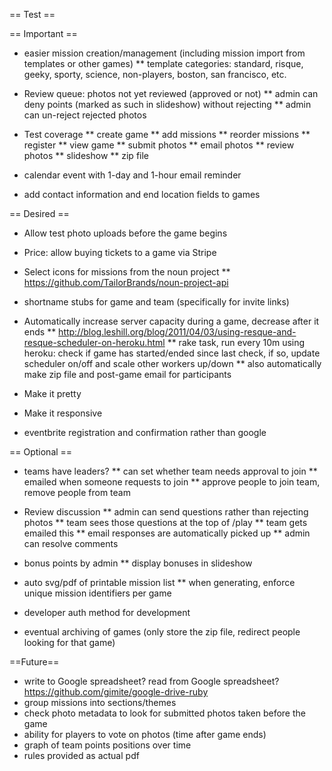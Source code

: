 == Test ==

== Important ==
* easier mission creation/management (including mission import from templates or other games)
** template categories: standard, risque, geeky, sporty, science, non-players, boston, san francisco, etc.

* Review queue: photos not yet reviewed (approved or not)
** admin can deny points (marked as such in slideshow) without rejecting
** admin can un-reject rejected photos

* Test coverage
** create game
** add missions
** reorder missions
** register
** view game
** submit photos
** email photos
** review photos
** slideshow
** zip file

* calendar event with 1-day and 1-hour email reminder

* add contact information and end location fields to games

== Desired ==
* Allow test photo uploads before the game begins
* Price: allow buying tickets to a game via Stripe

* Select icons for missions from the noun project
** https://github.com/TailorBrands/noun-project-api

* shortname stubs for game and team (specifically for invite links)

* Automatically increase server capacity during a game, decrease after it ends
** http://blog.leshill.org/blog/2011/04/03/using-resque-and-resque-scheduler-on-heroku.html
** rake task, run every 10m using heroku: check if game has started/ended since last check, if so, update scheduler on/off and scale other workers up/down
** also automatically make zip file and post-game email for participants
* Make it pretty
* Make it responsive

* eventbrite registration and confirmation rather than google

== Optional ==
* teams have leaders?
** can set whether team needs approval to join
** emailed when someone requests to join
** approve people to join team, remove people from team

* Review discussion
** admin can send questions rather than rejecting photos
** team sees those questions at the top of /play
** team gets emailed this
** email responses are automatically picked up
** admin can resolve comments

* bonus points by admin
** display bonuses in slideshow
* auto svg/pdf of printable mission list
** when generating, enforce unique mission identifiers per game
* developer auth method for development
* eventual archiving of games (only store the zip file, redirect people looking for that game)

==Future==
* write to Google spreadsheet? read from Google spreadsheet? https://github.com/gimite/google-drive-ruby
* group missions into sections/themes
* check photo metadata to look for submitted photos taken before the game
* ability for players to vote on photos (time after game ends)
* graph of team points positions over time
* rules provided as actual pdf